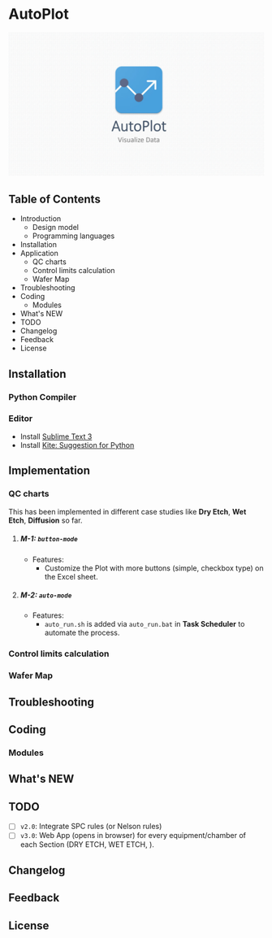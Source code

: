 # AutoPlot

<p align="center">
  <img src="../images/autoplot_wallpaper.jpg" alt="AutoPlot Wallpaper" width="" height="">
</p>

<div style="page-break-after: always;"></div>

## Table of Contents
* Introduction
	- Design model
	- Programming languages
* Installation
* Application
    - QC charts
    - Control limits calculation
    - Wafer Map
* Troubleshooting
* Coding
	- Modules
* What's NEW
* TODO
* Changelog
* Feedback
* License

<div style="page-break-after: always;"></div>

## Installation
### Python Compiler
### Editor
* Install [Sublime Text 3](https://www.sublimetext.com/3)
* Install [Kite: Suggestion for Python](https://kite.com/download/)

<div style="page-break-after: always;"></div>

## Implementation
### QC charts
This has been implemented in different case studies like __Dry Etch__, __Wet Etch__, __Diffusion__ so far.

1. ##### M-1: `button-mode`
	- Features:
		+ Customize the Plot with more buttons (simple, checkbox type) on the Excel sheet.	
2. ##### M-2: `auto-mode`
	- Features:	
		+ `auto_run.sh` is added via `auto_run.bat` in __Task Scheduler__ to automate the process.

### Control limits calculation
### Wafer Map

<div style="page-break-after: always;"></div>

## Troubleshooting

<div style="page-break-after: always;"></div>

## Coding
### Modules

<div style="page-break-after: always;"></div>


## What's NEW

<div style="page-break-after: always;"></div>

## TODO
* [ ] `v2.0`: Integrate SPC rules (or Nelson rules)
* [ ] `v3.0`: Web App (opens in browser) for every equipment/chamber of each Section (DRY ETCH, WET ETCH, ).

<div style="page-break-after: always;"></div>

## Changelog

<div style="page-break-after: always;"></div>

## Feedback

<div style="page-break-after: always;"></div>

## License